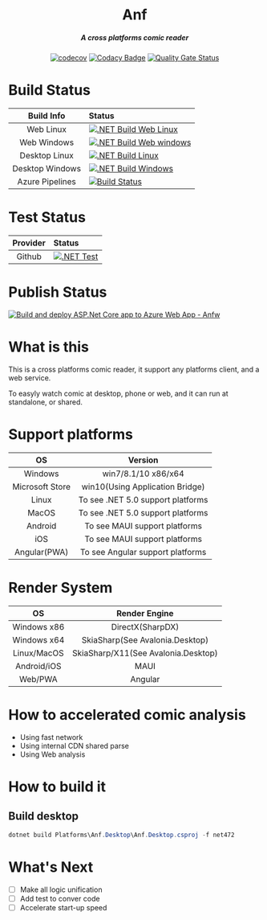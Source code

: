 <div align='center' >
<h1>Anf</h1>
</div>

<div align='center' >
	<h5>A cross platforms comic reader</h5>
</div>

<div align='center'>

[![codecov](https://codecov.io/gh/Cricle/Anf/branch/dev/graph/badge.svg?token=XMIT1MFLDZ)](https://codecov.io/gh/Cricle/Anf)
[![Codacy Badge](https://app.codacy.com/project/badge/Grade/095c3968b8b243e9b908ec01b7302ca3)](https://www.codacy.com/gh/Cricle/Anf/dashboard?utm_source=github.com&amp;utm_medium=referral&amp;utm_content=Cricle/Anf&amp;utm_campaign=Badge_Grade)
[![Quality Gate Status](https://sonarcloud.io/api/project_badges/measure?project=Cricle_Anf&metric=alert_status)](https://sonarcloud.io/dashboard?id=Cricle_Anf)

</div>

# Build Status

|Build Info|Status|
|:-:|:-|
|Web Linux|[![.NET Build Web Linux](https://github.com/Cricle/Anf/actions/workflows/dotnet.web.linux.yml/badge.svg)](https://github.com/Cricle/Anf/actions/workflows/dotnet.web.linux.yml)|
|Web Windows|[![.NET Build Web windows](https://github.com/Cricle/Anf/actions/workflows/dotnet.web.windows.yml/badge.svg)](https://github.com/Cricle/Anf/actions/workflows/dotnet.web.windows.yml)|
|Desktop Linux|[![.NET Build Linux](https://github.com/Cricle/Anf/actions/workflows/dotnet.desktop.linux.yml/badge.svg)](https://github.com/Cricle/Anf/actions/workflows/dotnet.desktop.linux.yml)|
|Desktop Windows|[![.NET Build Windows](https://github.com/Cricle/Anf/actions/workflows/dotnet.desktop.windows.yml/badge.svg)](https://github.com/Cricle/Anf/actions/workflows/dotnet.desktop.windows.yml)|
|Azure Pipelines|[![Build Status](https://hcricle.visualstudio.com/Kw.Comic/_apis/build/status/Cricle.Anf?branchName=dev)](https://hcricle.visualstudio.com/Kw.Comic/_build/latest?definitionId=7&branchName=dev)|

# Test Status

|Provider|Status|
|:-:|:-|
|Github|[![.NET Test](https://github.com/Cricle/Anf/actions/workflows/dotnet.test.yml/badge.svg)](https://github.com/Cricle/Anf/actions/workflows/dotnet.test.yml)|

# Publish Status

[![Build and deploy ASP.Net Core app to Azure Web App - Anfw](https://github.com/Cricle/Anf/actions/workflows/azure_dev.yml/badge.svg)](https://anf.azureedge.net/)

# What is this

This is a cross platforms comic reader, it support any platforms client, and a web service.

To easyly watch comic at desktop, phone or web, and it can run at standalone, or shared.

# Support platforms

|OS|Version|
|:-:|:-:|
|Windows|win7/8.1/10 x86/x64|
|Microsoft Store|win10(Using Application Bridge)|
|Linux|To see .NET 5.0 support platforms|
|MacOS|To see .NET 5.0 support platforms|
|Android|To see MAUI support platforms|
|iOS|To see MAUI support platforms|
|Angular(PWA)|To see Angular support platforms|

# Render System

|OS|Render Engine|
|:-:|:-:|
|Windows x86|DirectX(SharpDX)|
|Windows x64|SkiaSharp(See Avalonia.Desktop)|
|Linux/MacOS|SkiaSharp/X11(See Avalonia.Desktop)|
|Android/iOS|MAUI|
|Web/PWA|Angular|

# How to accelerated comic analysis

- Using fast network
- Using internal CDN shared parse
- Using Web analysis

# How to build it

## Build desktop

```powershell
dotnet build Platforms\Anf.Desktop\Anf.Desktop.csproj -f net472
```

# What's Next

- [ ] Make all logic unification
- [ ] Add test to conver code
- [ ] Accelerate start-up speed
